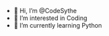 - 👋 Hi, I’m @CodeSythe
- 👀 I’m interested in Coding
- 🌱 I’m currently learning Python

<!---
CodeSythe/CodeSythe is a ✨ special ✨ repository because its `README.md` (this file) appears on your GitHub profile.
You can click the Preview link to take a look at your changes.
--->
